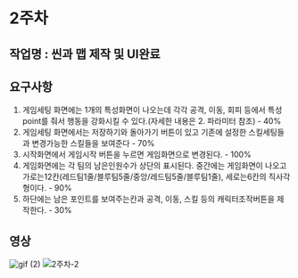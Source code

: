 # 2주차

## 작업명 : 씬과 맵 제작 및 UI완료

## 요구사항
  1. 게임세팅 화면에는 1개의 특성화면이 나오는데 각각 공격, 이동, 회피 등에서 특성point를 줘서 행동을 강화시킬 수 있다.(자세한 내용은 2. 파라미터 참조) - 40%
  2. 게임세팅 화면에서는 저장하기와 돌아가기 버튼이 있고 기존에 설정한 스킬세팅들과 변경가능한 스킬들을 보여준다 - 70%
  3. 시작화면에서 게임시작 버튼을 누르면 게임화면으로 변경된다. - 100%
  4. 게임화면에는 각 팀의 남은인원수가 상단의 표시된다. 중간에는 게임화면이 나오고 가로는12칸(레드팀1줄/블루팀5줄/중앙/레드팀5줄/블루팀1줄), 세로는6칸의 직사각형이다. - 90%
  5. 하단에는 남은 포인트를 보여주는칸과 공격, 이동, 스킬 등의 캐릭터조작버튼을 제작한다. - 30%
  
  ## 영상
![gif (2)](https://user-images.githubusercontent.com/70992387/98059003-63e16200-1e89-11eb-96b3-f9d76b406728.gif)
![2주차-2](https://user-images.githubusercontent.com/70992387/98059157-cc304380-1e89-11eb-9bbf-c9d9cfaf87f8.gif)
